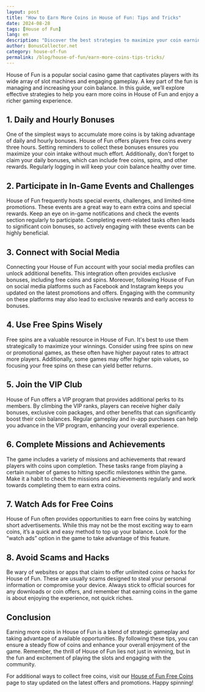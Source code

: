 ```yaml
---
layout: post  
title: "How to Earn More Coins in House of Fun: Tips and Tricks"  
date: 2024-08-28  
tags: [House of Fun]  
lang: en  
description: "Discover the best strategies to maximize your coin earnings in House of Fun. Learn about daily bonuses, game features, and tips to enhance your gameplay experience."  
author: BonusCollector.net  
category: house-of-fun  
permalink: /blog/house-of-fun/earn-more-coins-tips-tricks/  
---
```


House of Fun is a popular social casino game that captivates players with its wide array of slot machines and engaging gameplay. A key part of the fun is managing and increasing your coin balance. In this guide, we’ll explore effective strategies to help you earn more coins in House of Fun and enjoy a richer gaming experience.

## 1. **Daily and Hourly Bonuses**

One of the simplest ways to accumulate more coins is by taking advantage of daily and hourly bonuses. House of Fun offers players free coins every three hours. Setting reminders to collect these bonuses ensures you maximize your coin intake without much effort. Additionally, don't forget to claim your daily bonuses, which can include free coins, spins, and other rewards. Regularly logging in will keep your coin balance healthy over time.

## 2. **Participate in In-Game Events and Challenges**

House of Fun frequently hosts special events, challenges, and limited-time promotions. These events are a great way to earn extra coins and special rewards. Keep an eye on in-game notifications and check the events section regularly to participate. Completing event-related tasks often leads to significant coin bonuses, so actively engaging with these events can be highly beneficial.

## 3. **Connect with Social Media**

Connecting your House of Fun account with your social media profiles can unlock additional benefits. This integration often provides exclusive bonuses, including free coins and spins. Moreover, following House of Fun on social media platforms such as Facebook and Instagram keeps you updated on the latest promotions and offers. Engaging with the community on these platforms may also lead to exclusive rewards and early access to bonuses.

## 4. **Use Free Spins Wisely**

Free spins are a valuable resource in House of Fun. It's best to use them strategically to maximize your winnings. Consider using free spins on new or promotional games, as these often have higher payout rates to attract more players. Additionally, some games may offer higher spin values, so focusing your free spins on these can yield better returns.

## 5. **Join the VIP Club**

House of Fun offers a VIP program that provides additional perks to its members. By climbing the VIP ranks, players can receive higher daily bonuses, exclusive coin packages, and other benefits that can significantly boost their coin balances. Regular gameplay and in-app purchases can help you advance in the VIP program, enhancing your overall experience.

## 6. **Complete Missions and Achievements**

The game includes a variety of missions and achievements that reward players with coins upon completion. These tasks range from playing a certain number of games to hitting specific milestones within the game. Make it a habit to check the missions and achievements regularly and work towards completing them to earn extra coins.

## 7. **Watch Ads for Free Coins**

House of Fun often provides opportunities to earn free coins by watching short advertisements. While this may not be the most exciting way to earn coins, it’s a quick and easy method to top up your balance. Look for the “watch ads” option in the game to take advantage of this feature.

## 8. **Avoid Scams and Hacks**

Be wary of websites or apps that claim to offer unlimited coins or hacks for House of Fun. These are usually scams designed to steal your personal information or compromise your device. Always stick to official sources for any downloads or coin offers, and remember that earning coins in the game is about enjoying the experience, not quick riches.

## Conclusion

Earning more coins in House of Fun is a blend of strategic gameplay and taking advantage of available opportunities. By following these tips, you can ensure a steady flow of coins and enhance your overall enjoyment of the game. Remember, the thrill of House of Fun lies not just in winning, but in the fun and excitement of playing the slots and engaging with the community.

For additional ways to collect free coins, visit our [House of Fun Free Coins](https://bonuscollector.net/house-of-fun-free-coins/) page to stay updated on the latest offers and promotions. Happy spinning!